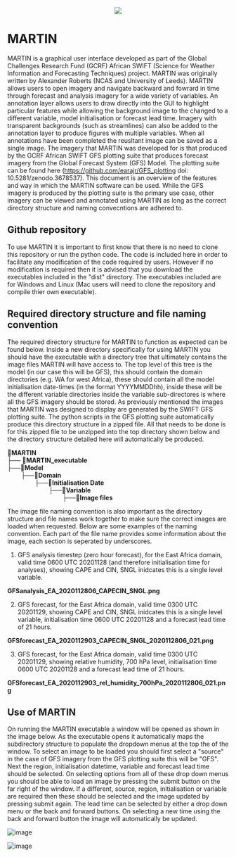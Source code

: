 <p align="center">
  <img src="https://github.com/earajr/MARTIN/blob/master/resources/MARTINlogo_small.png?raw=true">
</p>

# MARTIN

MARTIN is a graphical user interface developed as part of the Global Challenges Research Fund (GCRF) African SWIFT (Science for Weather Information and Forecasting Techniques) project. MARTIN was originally written by Alexander Roberts (NCAS and University of Leeds). MARTIN allows users to open imagery and navigate backward and fowrard in time through forecast and analysis imagery for a wide variety of variables. An annotation layer allows users to draw directly into the GUI to highlight particular features while allowing the background image to the changed to a different variable, model initialisation or forecast lead time. Imagery with transparent backgrounds (such as streamlines) can also be added to the annotation layer to produce figures with multiple variables. When all annotations have been completed the reusltant image can be saved as a single image.
The imagery that MARTIN was developed for is that produced by the GCRF African SWIFT GFS plotting suite that produces forecast imagery from the Global Forecast System (GFS) Model. The plotting suite can be found here (https://github.com/earajr/GFS_plotting doi: 10.5281/zenodo.3678537). This document is an overview of the features and way in which the MARTIN software can be used. While the GFS imagery is produced by the plotting suite is the primary use case, other imagery can be viewed and annotated using MARTIN as long as the correct directory structure and naming convecntions are adhered to.

## Github repository

To use MARTIN it is important to first know that there is no need to clone this repository or run the python code. The code is included here in order to facilitate any modification of the code required by users. However if no modification is required then it is advised that you download the executables included in the "dist" directory. The executables included are for Windows and Linux (Mac users will need to clone the repository and compile thier own executable). 

## Required directory structure and file naming convention

The required directory structure for MARTIN to function as expected can be found below. Inside a new directory specifically for using MARTIN you should have the executable with a directory tree that ultimately contains the image files MARTIN will have access to. The top level of this tree is the model (in our case this will be GFS), this should contain the domain directories (e.g. WA for west Africa), these should contain all the model initialisation date-times (in the format YYYYMMDDhh), inside these will be the different variable directories inside the variable sub-directores is where all the GFS imagery should be stored. As previously mentioned the images that MARTIN was designed to display are generated by the SWIFT GFS plotting suite. The python scripts in the GFS plotting suite automatically produce this directory structure in a zipped file. All that needs to be done is for this zipped file to be unzipped into the top directory shown below and the directory structure detailed here will automatically be produced.

📂**MARTIN**  
├── 📜**MARTIN_executable**  
├──📂**Model**  
&nbsp;&nbsp;&nbsp;&nbsp;&nbsp;&nbsp;&nbsp;&nbsp;├──📂**Domain**  
&nbsp;&nbsp;&nbsp;&nbsp;&nbsp;&nbsp;&nbsp;&nbsp;&nbsp;&nbsp;&nbsp;&nbsp;&nbsp;&nbsp;&nbsp;&nbsp;├──📂**Initialisation Date**  
&nbsp;&nbsp;&nbsp;&nbsp;&nbsp;&nbsp;&nbsp;&nbsp;&nbsp;&nbsp;&nbsp;&nbsp;&nbsp;&nbsp;&nbsp;&nbsp;&nbsp;&nbsp;&nbsp;&nbsp;&nbsp;&nbsp;&nbsp;&nbsp;├──📂**Variable**  
&nbsp;&nbsp;&nbsp;&nbsp;&nbsp;&nbsp;&nbsp;&nbsp;&nbsp;&nbsp;&nbsp;&nbsp;&nbsp;&nbsp;&nbsp;&nbsp;&nbsp;&nbsp;&nbsp;&nbsp;&nbsp;&nbsp;&nbsp;&nbsp;&nbsp;&nbsp;&nbsp;&nbsp;&nbsp;&nbsp;&nbsp;&nbsp;├──📜**Image files**

The image file naming convention is also important as the directory structure and file names work together to make sure the correct images are loaded when requested. Below are some examples of the naming convention. Each part of the file name provides some information about the image, each section is seperated by underscores. 

1) GFS analysis timestep (zero hour forecast), for the East Africa domain, valid time 0600 UTC 20201128 (and therefore initialisation time for analyses), showing CAPE and CIN, SNGL inidcates this is a single level variable.

**GFSanalysis_EA_2020112806_CAPECIN_SNGL.png**

2) GFS forecast, for the East Africa domain,  valid time 0300 UTC 20201129, showing CAPE and CIN, SNGL inidcates this is a single level variable, initialisation time 0600 UTC 20201128 and a forecast lead time of 21 hours.

**GFSforecast_EA_2020112903_CAPECIN_SNGL_2020112806_021.png**

3) GFS forecast, for the East Africa domain,  valid time 0300 UTC 20201129, showing relative humidity, 700 hPa level, initialisation time 0600 UTC 20201128 and a forecast lead time of 21 hours.

**GFSforecast_EA_2020112903_rel_humidity_700hPa_2020112806_021.png**

## Use of MARTIN

On running the MARTIN executable a window will be opened as shown in the image below. As the executable opens it automatically maps the subdirectory structure to populate the dropdown menus at the top the of the window. To select an image to be loaded you should first select a "source" in the case of GFS imagery from the GFS plotting suite this will be "GFS". Next the region, initialisation datetime, variable and forecast lead time should be selected. On selecting options from all of these drop down menus you should be able to load an image by pressing the submit button on the far right of the window. If a different, source, region, initialisation or variable are required then these should be selected and the image updated by pressing submit again. The lead time can be selected by either a drop down menu or the back and forward buttons. On selecting a new time using the back and forward button the image will automatically be updated.

![image](https://user-images.githubusercontent.com/45661641/142644056-6b964f78-50c6-4098-890d-3860ab72140a.png)

![image](https://user-images.githubusercontent.com/45661641/142652478-975bc54e-7ad5-4c62-9344-de8740520ff5.png)

